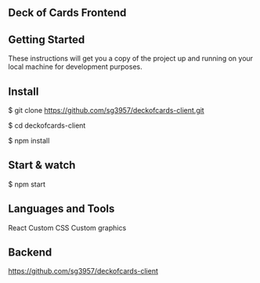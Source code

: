 ## Deck of Cards Frontend

## Getting Started
These instructions will get you a copy of the project up and running on your local machine for development purposes.

## Install
$ git clone https://github.com/sg3957/deckofcards-client.git

$ cd deckofcards-client

$ npm install

## Start & watch
$ npm start

## Languages and Tools
React
Custom CSS
Custom graphics

## Backend
https://github.com/sg3957/deckofcards-client
